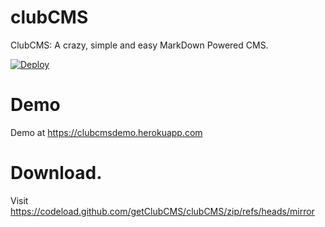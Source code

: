 # clubCMS
ClubCMS: A crazy, simple and easy MarkDown Powered CMS.

[![Deploy](https://www.herokucdn.com/deploy/button.svg)](https://heroku.com/deploy?template=https://github.com/getClubCMS/clubCMS)

# Demo
Demo at https://clubcmsdemo.herokuapp.com

# Download.
Visit https://codeload.github.com/getClubCMS/clubCMS/zip/refs/heads/mirror
